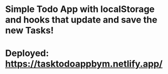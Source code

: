 # Simple Todo App with localStorage and hooks that update and save the new Tasks!
# Deployed: https://tasktodoappbym.netlify.app/
